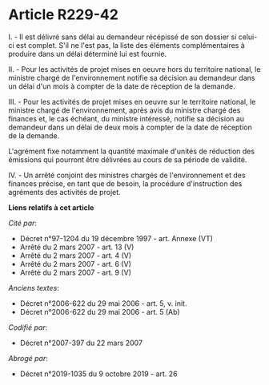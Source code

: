 # Article R229-42

I. - Il est délivré sans délai au demandeur récépissé de son dossier si celui-ci est complet. S'il ne l'est pas, la liste des
éléments complémentaires à produire dans un délai déterminé lui est fournie.

II. - Pour les activités de projet mises en oeuvre hors du territoire national, le ministre chargé de l'environnement notifie
sa décision au demandeur dans un délai d'un mois à compter de la date de réception de la demande.

III. - Pour les activités de projet mises en oeuvre sur le territoire national, le ministre chargé de l'environnement, après
avis du ministre chargé des finances et, le cas échéant, du ministre intéressé, notifie sa décision au demandeur dans un
délai de deux mois à compter de la date de réception de la demande.

L'agrément fixe notamment la quantité maximale d'unités de réduction des émissions qui pourront être délivrées au cours de sa
période de validité.

IV. - Un arrêté conjoint des ministres chargés de l'environnement et des finances précise, en tant que de besoin, la
procédure d'instruction des agréments des activités de projet.

**Liens relatifs à cet article**

_Cité par_:

  - Décret n°97-1204 du 19 décembre 1997 - art. Annexe (VT)
  - Arrêté du 2 mars 2007 - art. 13 (V)
  - Arrêté du 2 mars 2007 - art. 4 (V)
  - Arrêté du 2 mars 2007 - art. 6 (V)
  - Arrêté du 2 mars 2007 - art. 9 (V)

_Anciens textes_:

  - Décret n°2006-622 du 29 mai 2006 - art. 5, v. init.
  - Décret n°2006-622 du 29 mai 2006 - art. 5 (Ab)

_Codifié par_:

  - Décret n°2007-397 du 22 mars 2007

_Abrogé par_:

  - Décret n°2019-1035 du 9 octobre 2019 - art. 26
